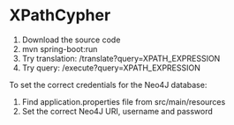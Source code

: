 # XPathCypher

1. Download the source code
2. mvn spring-boot:run
3. Try translation: /translate?query=XPATH_EXPRESSION
4. Try query: /execute?query=XPATH_EXPRESSION

To set the correct credentials for the Neo4J database:

1. Find application.properties file from src/main/resources
2. Set the correct Neo4J URI, username and password
